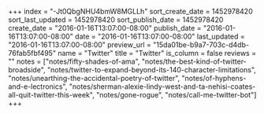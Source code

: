 +++
index = "-Jt0QbgNHU4bmW8MGLLh"
sort_create_date = 1452978420
sort_last_updated = 1452978420
sort_publish_date = 1452978420
create_date = "2016-01-16T13:07:00-08:00"
publish_date = "2016-01-16T13:07:00-08:00"
date = "2016-01-16T13:07:00-08:00"
last_updated = "2016-01-16T13:07:00-08:00"
preview_url = "15da01be-b9a7-703c-d4db-76fab5fbf495"
name = "Twitter"
title = "Twitter"
is_column = false
reviews = ""
notes = ["notes/fifty-shades-of-ama", "notes/the-best-kind-of-twitter-broadside", "notes/twitter-to-expand-beyond-its-140-character-limitations", "notes/unearthing-the-accidental-poetry-of-twitter", "notes/of-hyphens-and-e-lectronics", "notes/sherman-alexie-lindy-west-and-ta-nehisi-coates-all-quit-twitter-this-week", "notes/gone-rogue", "notes/call-me-twitter-bot"]
+++

